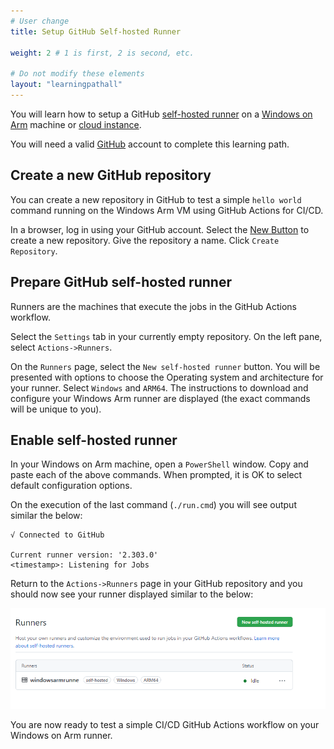 ```yaml
---
# User change
title: Setup GitHub Self-hosted Runner

weight: 2 # 1 is first, 2 is second, etc.

# Do not modify these elements
layout: "learningpathall"
---
```

You will learn how to setup a GitHub [self-hosted runner](https://docs.github.com/en/actions/hosting-your-own-runners/about-self-hosted-runners) on a [Windows on Arm](/learning-paths/desktop-and-laptop/intro) machine or [cloud instance](/learning-paths/cross-platform/woa_azure/).

You will need a valid [GitHub](https://github.com) account to complete this learning path.

## Create a new GitHub repository 

You can create a new repository in GitHub to test a simple `hello world` command running on the Windows Arm VM using GitHub Actions for CI/CD.

In a browser, log in using your GitHub account. Select the [New Button](https://github.com/new) to create a new repository. Give the repository a name. Click `Create Repository`. 

## Prepare GitHub self-hosted runner

Runners are the machines that execute the jobs in the GitHub Actions workflow.

Select the `Settings` tab in your currently empty repository. On the left pane, select `Actions->Runners`.

On the `Runners` page, select the `New self-hosted runner` button. You will be presented with options to choose the Operating system and architecture for your runner. Select `Windows` and `ARM64`. The instructions to download and configure your Windows Arm runner are displayed (the exact commands will be unique to you).

## Enable self-hosted runner

In your Windows on Arm machine, open a `PowerShell` window. Copy and paste each of the above commands. When prompted, it is OK to select default configuration options.

On the execution of the last command (`./run.cmd`) you will see output similar the below:

```output
√ Connected to GitHub

Current runner version: '2.303.0'
<timestamp>: Listening for Jobs
```

Return to the `Actions->Runners` page in your GitHub repository and you should now see your runner displayed similar to the below:

![ghrunner2 #center](Images/ghrunner_2.png)

You are now ready to test a simple CI/CD GitHub Actions workflow on your Windows on Arm runner.
